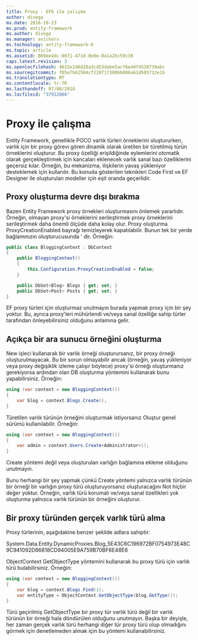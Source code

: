 ```yaml
---
title: Proxy - EF6 ile çalışma
author: divega
ms.date: 2016-10-23
ms.prod: entity-framework
ms.author: divega
ms.manager: avickers
ms.technology: entity-framework-6
ms.topic: article
ms.assetid: 869ee4dc-06f1-471d-8e0e-0a1a2bc59c30
caps.latest.revision: 3
ms.openlocfilehash: 4632e246d28a3cd53dabe5ac76e44f4538739abc
ms.sourcegitcommit: f05e7b62584cf228f17390bb086a61d505712e1b
ms.translationtype: MT
ms.contentlocale: tr-TR
ms.lasthandoff: 07/08/2018
ms.locfileid: "37912066"
---
```

# <a name="working-with-proxies"></a>Proxy ile çalışma
Entity Framework, genellikle POCO varlık türleri örneklerini oluştururken, varlık için bir proxy görevi gören dinamik olarak üretilen bir türetilmiş türün örneklerini oluşturur. Bu proxy özelliği erişildiğinde eylemlerini otomatik olarak gerçekleştirmek için kancaları eklenecek varlık sanal bazı özelliklerini geçersiz kılar. Örneğin, bu mekanizma, ilişkilerin yavaş yükleniyor desteklemek için kullanılır. Bu konuda gösterilen teknikleri Code First ve EF Designer ile oluşturulan modeller için eşit oranda geçerlidir.  

## <a name="disabling-proxy-creation"></a>Proxy oluşturma devre dışı bırakma  

Bazen Entity Framework proxy örnekleri oluşturmasını önlemek yararlıdır. Örneğin, olmayan proxy'si örneklerini serileştirmek proxy örneklerini serileştirmek daha önemli ölçüde daha kolay olur. Proxy oluşturma ProxyCreationEnabled bayrağı temizleyerek kapatılabilir. Bunun tek bir yerde bağlamınızın oluşturucusunda ' dir. Örneğin:  

``` csharp
public class BloggingContext : DbContext
{
    public BloggingContext()
    {
        this.Configuration.ProxyCreationEnabled = false;
    }  

    public DbSet<Blog> Blogs { get; set; }
    public DbSet<Post> Posts { get; set; }
}
```  

EF proxy türleri için oluşturmaz unutmayın burada yapmak proxy için bir şey yoktur. Bu, ayrıca proxy'leri mühürlendi ve/veya sanal özelliğe sahip türler tarafından önleyebilirsiniz olduğunu anlamına gelir.  

## <a name="explicitly-creating-an-instance-of-a-proxy"></a>Açıkça bir ara sunucu örneğini oluşturma  

New işleci kullanarak bir varlık örneği oluşturursanız, bir proxy örneği oluşturulmayacak. Bu bir sorun olmayabilir ancak (örneğin, yavaş yükleniyor veya proxy değişiklik izleme çalışır böylece) proxy'si örneği oluşturmanız gerekiyorsa ardından olan DB oluşturma yöntemini kullanarak bunu yapabilirsiniz. Örneğin:  

``` csharp
using (var context = new BloggingContext())
{
    var blog = context.Blogs.Create();
}
```  

Türetilen varlık türünün örneğini oluşturmak istiyorsanız Oluştur genel sürümü kullanılabilir. Örneğin:  

``` csharp
using (var context = new BloggingContext())
{
    var admin = context.Users.Create<Administrator>();
}
```  

Create yöntemi değil veya oluşturulan varlığın bağlamına ekleme olduğunu unutmayın.  

Bunu herhangi bir şey yapmak çünkü Create yöntemi yalnızca varlık türünün bir örneği bir varlığın proxy türü oluşturuyorsanız oluşturacağını Not hiçbir değer yoktur. Örneğin, varlık türü korumalı ve/veya sanal özellikleri yok oluşturma yalnızca varlık türünün bir örneğini oluşturur.  

## <a name="getting-the-actual-entity-type-from-a-proxy-type"></a>Bir proxy türünden gerçek varlık türü alma  

Proxy türlerinin, aşağıdakine benzer şekilde adlara sahiptir:  

System.Data.Entity.DynamicProxies.Blog_5E43C6C196972BF0754973E48C9C941092D86818CD94005E9A759B70BF6E48E6  

ObjectContext GetObjectType yöntemini kullanarak bu proxy türü için varlık türü bulabilirsiniz. Örneğin:  

``` csharp
using (var context = new BloggingContext())
{
    var blog = context.Blogs.Find(1);
    var entityType = ObjectContext.GetObjectType(blog.GetType());
}
```  

Türü geçirilmiş GetObjectType bir proxy tür varlık türü değil bir varlık türünün bir örneği hala döndürülen olduğunu unutmayın. Başka bir deyişle, her zaman gerçek varlık türü herhangi diğer tür proxy türü olup olmadığını görmek için denetlemeden almak için bu yöntemi kullanabilirsiniz.  
